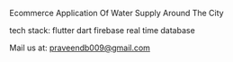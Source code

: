 Ecommerce Application Of Water Supply Around The City

tech stack: flutter dart firebase real time database

Mail us at: praveendb009@gmail.com
